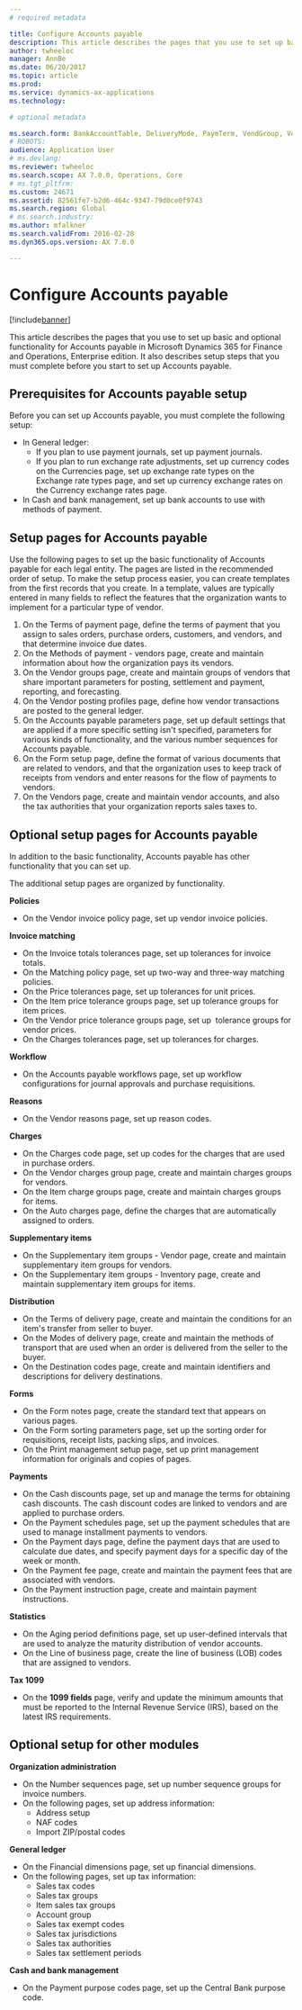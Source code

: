 ```yaml
---
# required metadata

title: Configure Accounts payable
description: This article describes the pages that you use to set up basic and optional functionality for Accounts payable in Microsoft Dynamics 365 for Finance and Operations, Enterprise edition. It also describes setup steps that you must complete before you start to set up Accounts payable.
author: twheeloc
manager: AnnBe
ms.date: 06/20/2017
ms.topic: article
ms.prod: 
ms.service: dynamics-ax-applications
ms.technology: 

# optional metadata

ms.search.form: BankAccountTable, DeliveryMode, PaymTerm, VendGroup, VendParameters, VendPaymMode, VendTable
# ROBOTS: 
audience: Application User
# ms.devlang: 
ms.reviewer: twheeloc
ms.search.scope: AX 7.0.0, Operations, Core
# ms.tgt_pltfrm: 
ms.custom: 24671
ms.assetid: 82561fe7-b2d6-464c-9347-79d0ce0f9743
ms.search.region: Global
# ms.search.industry: 
ms.author: mfalkner
ms.search.validFrom: 2016-02-28
ms.dyn365.ops.version: AX 7.0.0

---
```


# Configure Accounts payable

[!include[banner](../includes/banner.md)]


This article describes the pages that you use to set up basic and optional functionality for Accounts payable in Microsoft Dynamics 365 for Finance and Operations, Enterprise edition. It also describes setup steps that you must complete before you start to set up Accounts payable.

Prerequisites for Accounts payable setup
----------------------------------------

Before you can set up Accounts payable, you must complete the following setup:

-   In General ledger:
    -   If you plan to use payment journals, set up payment journals.
    -   If you plan to run exchange rate adjustments, set up currency codes on the Currencies page, set up exchange rate types on the Exchange rate types page, and set up currency exchange rates on the Currency exchange rates page.
-   In Cash and bank management, set up bank accounts to use with methods of payment.

## Setup pages for Accounts payable

Use the following pages to set up the basic functionality of Accounts payable for each legal entity. The pages are listed in the recommended order of setup. To make the setup process easier, you can create templates from the first records that you create. In a template, values are typically entered in many fields to reflect the features that the organization wants to implement for a particular type of vendor.
1.  On the Terms of payment page, define the terms of payment that you assign to sales orders, purchase orders, customers, and vendors, and that determine invoice due dates.
2.  On the Methods of payment - vendors page, create and maintain information about how the organization pays its vendors.
3.  On the Vendor groups page, create and maintain groups of vendors that share important parameters for posting, settlement and payment, reporting, and forecasting.
4.  On the Vendor posting profiles page, define how vendor transactions are posted to the general ledger.
5.  On the Accounts payable parameters page, set up default settings that are applied if a more specific setting isn't specified, parameters for various kinds of functionality, and the various number sequences for Accounts payable.
6.  On the Form setup page, define the format of various documents that are related to vendors, and that the organization uses to keep track of receipts from vendors and enter reasons for the flow of payments to vendors.
7.  On the Vendors page, create and maintain vendor accounts, and also the tax authorities that your organization reports sales taxes to.

## Optional setup pages for Accounts payable
In addition to the basic functionality, Accounts payable has other functionality that you can set up.

The additional setup pages are organized by functionality.

**Policies**
-   On the Vendor invoice policy page, set up vendor invoice policies.

**Invoice matching**

-   On the Invoice totals tolerances page, set up tolerances for invoice totals.
-   On the Matching policy page, set up two-way and three-way matching policies.
-   On the Price tolerances page, set up tolerances for unit prices.
-   On the Item price tolerance groups page, set up tolerance groups for item prices.
-   On the Vendor price tolerance groups page, set up  tolerance groups for vendor prices.
-   On the Charges tolerances page, set up tolerances for charges.

**Workflow**

-   On the Accounts payable workflows page, set up workflow configurations for journal approvals and purchase requisitions.

**Reasons**

-   On the Vendor reasons page, set up reason codes.

**Charges**

-   On the Charges code page, set up codes for the charges that are used in purchase orders.
-   On the Vendor charges group page, create and maintain charges groups for vendors.
-   On the Item charge groups page, create and maintain charges groups for items.
-   On the Auto charges page, define the charges that are automatically assigned to orders.

**Supplementary items**

-   On the Supplementary item groups - Vendor page, create and maintain supplementary item groups for vendors.
-   On the Supplementary item groups - Inventory page, create and maintain supplementary item groups for items.

**Distribution**

-   On the Terms of delivery page, create and maintain the conditions for an item's transfer from seller to buyer.
-   On the Modes of delivery page, create and maintain the methods of transport that are used when an order is delivered from the seller to the buyer.
-   On the Destination codes page, create and maintain identifiers and descriptions for delivery destinations.

**Forms**

-   On the Form notes page, create the standard text that appears on various pages.
-   On the Form sorting parameters page, set up the sorting order for requisitions, receipt lists, packing slips, and invoices.
-   On the Print management setup page, set up print management information for originals and copies of pages.

**Payments**

-   On the Cash discounts page, set up and manage the terms for obtaining cash discounts. The cash discount codes are linked to vendors and are applied to purchase orders.
-   On the Payment schedules page, set up the payment schedules that are used to manage installment payments to vendors.
-   On the Payment days page, define the payment days that are used to calculate due dates, and specify payment days for a specific day of the week or month.
-   On the Payment fee page, create and maintain the payment fees that are associated with vendors.
-   On the Payment instruction page, create and maintain payment instructions.

**Statistics**

-   On the Aging period definitions page, set up user-defined intervals that are used to analyze the maturity distribution of vendor accounts.
-   On the Line of business page, create the line of business (LOB) codes that are assigned to vendors.

**Tax 1099**

-   On the **1099 fields** page, verify and update the minimum amounts that must be reported to the Internal Revenue Service (IRS), based on the latest IRS requirements.

## **Optional setup for other modules**
**Organization administration**

-   On the Number sequences page, set up number sequence groups for invoice numbers.
-   On the following pages, set up address information:
    -   Address setup
    -   NAF codes
    -   Import ZIP/postal codes

**General ledger**

-   On the Financial dimensions page, set up financial dimensions.
-   On the following pages, set up tax information:
    -   Sales tax codes
    -   Sales tax groups
    -   Item sales tax groups
    -   Account group
    -   Sales tax exempt codes
    -   Sales tax jurisdictions
    -   Sales tax authorities
    -   Sales tax settlement periods

**Cash and bank management**

-   On the Payment purpose codes page, set up the Central Bank purpose code.





